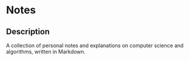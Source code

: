 # Notes

## Description

A collection of personal notes and explanations on computer science and algorithms, written in Markdown. 

